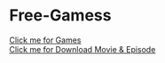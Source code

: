 # Free-Gamess
<a href="https://rajfashionhouse.github.io/Free-Gamess/Free-Gamess"> Click me for Games
<br>
<a href="https://rajfashionhouse.github.io/Free-Gamess/Download.html"> Click me for Download Movie & Episode
 